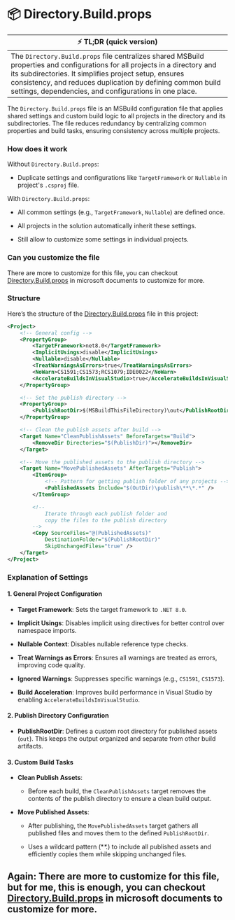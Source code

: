 # 📦 Directory.Build.props

| ⚡ TL;DR (quick version)                                                                                                                                                                                                                                                                                      |
| ------------------------------------------------------------------------------------------------------------------------------------------------------------------------------------------------------------------------------------------------------------------------------------------------------------- |
| The `Directory.Build.props` file centralizes shared MSBuild properties and configurations for all projects in a directory and its subdirectories. It simplifies project setup, ensures consistency, and reduces duplication by defining common build settings, dependencies, and configurations in one place. |

The `Directory.Build.props` file is an MSBuild configuration file that applies shared settings and custom build logic to all projects in the directory and its subdirectories. The file reduces redundancy by centralizing common properties and build tasks, ensuring consistency across multiple projects.

### How does it work

Without `Directory.Build.props`:

- Duplicate settings and configurations like `TargetFramework` or `Nullable` in project's `.csproj` file.

With `Directory.Build.props`:

- All common settings (e.g., `TargetFramework`, `Nullable`) are defined once.

- All projects in the solution automatically inherit these settings.

- Still allow to customize some settings in individual projects.

### Can you customize the file

There are more to customize for this file, you can checkout [Directory.Build.props](https://learn.microsoft.com/en-us/visualstudio/msbuild/customize-by-directory?view=vs-2022) in microsoft documents to customize for more.

### Structure

Here’s the structure of the [Directory.Build.props](/Directory.Build.props) file in this project:

```xml
<Project>
    <!-- General config -->
    <PropertyGroup>
        <TargetFramework>net8.0</TargetFramework>
        <ImplicitUsings>disable</ImplicitUsings>
        <Nullable>disable</Nullable>
        <TreatWarningsAsErrors>true</TreatWarningsAsErrors>
        <NoWarn>CS1591;CS1573;RCS1079;IDE0022</NoWarn>
        <AccelerateBuildsInVisualStudio>true</AccelerateBuildsInVisualStudio>
    </PropertyGroup>

    <!-- Set the publish directory -->
    <PropertyGroup>
        <PublishRootDir>$(MSBuildThisFileDirectory)\out</PublishRootDir>
    </PropertyGroup>

    <!-- Clean the publish assets after build -->
    <Target Name="CleanPublishAssets" BeforeTargets="Build">
        <RemoveDir Directories="$(PublishDir)"></RemoveDir>
    </Target>

    <!-- Move the published assets to the publish directory -->
    <Target Name="MovePublishedAssets" AfterTargets="Publish">
        <ItemGroup>
            <!-- Pattern for getting publish folder of any projects -->
            <PublishedAssets Include="$(OutDir)\publish\**\*.*" />
        </ItemGroup>

        <!--
            Iterate through each publish folder and
            copy the files to the publish directory
        -->
        <Copy SourceFiles="@(PublishedAssets)"
            DestinationFolder="$(PublishRootDir)"
            SkipUnchangedFiles="true" />
    </Target>
</Project>
```

### Explanation of Settings

#### 1. General Project Configuration

- **Target Framework**: Sets the target framework to `.NET 8.0`.

- **Implicit Usings**: Disables implicit using directives for better control over namespace imports.

- **Nullable Context**: Disables nullable reference type checks.

- **Treat Warnings as Errors**: Ensures all warnings are treated as errors, improving code quality.

- **Ignored Warnings**: Suppresses specific warnings (e.g., `CS1591`, `CS1573`).

- **Build Acceleration**: Improves build performance in Visual Studio by enabling `AccelerateBuildsInVisualStudio`.

#### 2. Publish Directory Configuration

- **PublishRootDir**: Defines a custom root directory for published assets (`out`). This keeps the output organized and separate from other build artifacts.

#### 3. Custom Build Tasks

- **Clean Publish Assets**:

  - Before each build, the `CleanPublishAssets` target removes the contents of the publish directory to ensure a clean build output.

- **Move Published Assets**:

  - After publishing, the `MovePublishedAssets` target gathers all published files and moves them to the defined `PublishRootDir`.

  - Uses a wildcard pattern (\*_\*._) to include all published assets and efficiently copies them while skipping unchanged files.

## Again: There are more to customize for this file, but for me, this is enough, you can checkout [Directory.Build.props](https://learn.microsoft.com/en-us/visualstudio/msbuild/customize-by-directory?view=vs-2022) in microsoft documents to customize for more.
